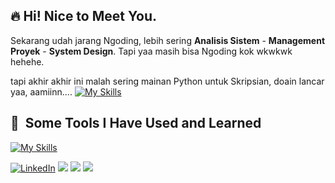 <h2>🔥 Hi!  Nice to Meet You. </h2>

Sekarang udah jarang Ngoding, lebih sering **Analisis Sistem** - **Management Proyek** - **System Design**.
Tapi yaa masih bisa Ngoding kok wkwkwk hehehe.

tapi akhir akhir ini malah sering mainan Python untuk Skripsian, doain lancar yaa, aamiinn....
[![My Skills](https://skillicons.dev/icons?i=py,pytorch,pycharm)](https://skillicons.dev)

<h2> 🚀 &nbsp;Some Tools I Have Used and Learned</h2>

[![My Skills](https://skillicons.dev/icons?i=js,ts,nestjs,cypress,docker,express,grafana,mysql,nextjs,nestjs,nginx,nodejs,postgres,postman,prisma,react,tailwind,vercel,webstorm&perline=4)](https://skillicons.dev)

<!-- https://github-readme-stats.vercel.app/api?username=DennisHartrampf&show_icons=true -->
<p>
  <a href="https://www.linkedin.com/in/novin-ardian-yulianto"><img src="https://img.shields.io/badge/LinkedIn--_.svg?style=social&logo=linkedin" alt="LinkedIn"></a>
  <a href="#"><img src="https://img.shields.io/badge/Project-Management-_.svg?logo=java"></a>
  <a href="#"><img src="https://img.shields.io/badge/System-Analyst-_.svg"></a>
  <a href="#"><img src="https://img.shields.io/badge/System-Design-_.svg"></a>
</p>

